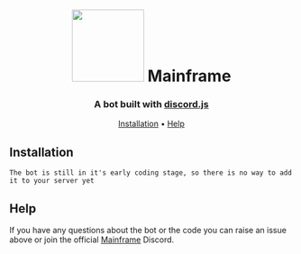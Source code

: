 <h1 align="center">
  <a href="https://github.com/Satisfy4339/ARM"><img src="https://cdn.discordapp.com/attachments/1131146717140623380/1131503026478252052/mainframe.png" width="128" height="128"></a>
  Mainframe
</h1>

<h3 align="center">A bot built with <a href=https://github.com/discordjs/discord.js>discord.js</a></h3>

<p align="center">
  <a href="#installation">Installation</a>
  •
  <a href="#help">Help</a>
</p>

## Installation

    The bot is still in it's early coding stage, so there is no way to add it to your server yet

## Help

If you have any questions about the bot or the code you can raise an issue above or join the official [Mainframe](https://discord.gg/wbhT7Qgez5) Discord.